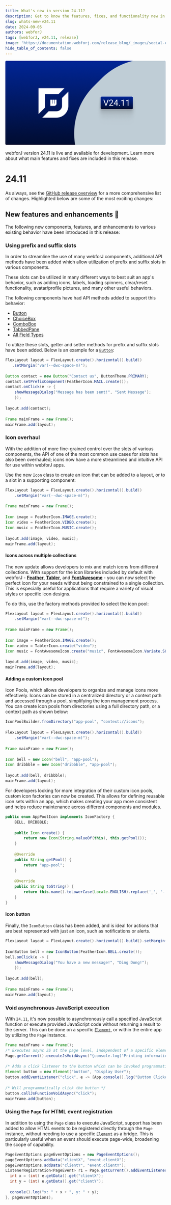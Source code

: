 ```yaml
---
title: What's new in version 24.11?
description: Get to know the features, fixes, and functionality new in webforJ version 24.11.
slug: whats-new-v24.11
date: 2024-09-05
authors: webforJ
tags: [webforJ, v24.11, release]
image: 'https://documentation.webforj.com/release_blog/_images/social-cover-24.11.png'
hide_table_of_contents: false
---
```


![cover image](../../static/release_blog/_images/24.11.png)

webforJ version 24.11 is live and available for development. Learn more about what main features and fixes are included in this release.

<!-- truncate -->

# 24.11

As always, see the [GitHub release overview](https://github.com/webforj/webforj/releases/tag/24.11) for a more comprehensive list of changes. Highlighted below are some of the most exciting changes:

## New features and enhancements 🎉

The following new components, features, and enhancements to various existing behavior have been introduced in this release:

### Using prefix and suffix slots

In order to streamline the use of many webforJ components, additional API methods have been added which allow utilization of prefix and suffix slots in various components. 

These slots can be utilized in many different ways to best suit an app's behavior, such as adding icons, labels, loading spinners, clear/reset functionality, avatar/profile pictures, and many other useful behaviors.  

The following components have had API methods added to support this behavior:

- [Button](../../docs/components/button)
- [ChoiceBox](../../docs/components/lists/choicebox)
- [ComboBox](../../docs/components/lists/combobox)
- [TabbedPane](../../docs/components/tabbedpane)
- [All Field Types](../../docs/components/fields/overview)

To utilize these slots, getter and setter methods for prefix and suffix slots have been added. Below is an example for a [`Button`](../../docs/components/button):

```java
FlexLayout layout = FlexLayout.create().horizontal().build()
   .setMargin("var(--dwc-space-m)");

Button contact = new Button("Contact us", ButtonTheme.PRIMARY);
contact.setPrefixComponent(FeatherIcon.MAIL.create());
contact.onClick(e -> {
    showMessageDialog("Message has been sent!", "Sent Message");
    });

layout.add(contact);

Frame mainFrame = new Frame();
mainFrame.add(layout);
```


### Icon overhaul

With the addition of more fine-grained control over the slots of various components, the API of one of the most common use cases for slots has also been overhauled; icons now have a more streamlined and intuitive API for use within webforJ apps. 

Use the new `Icon` class to create an icon that can be added to a layout, or to a slot in a supporting component:

```java
FlexLayout layout = FlexLayout.create().horizontal().build()
    .setMargin("var(--dwc-space-m)");
    
Frame mainFrame = new Frame();

Icon image = FeatherIcon.IMAGE.create();
Icon video = FeatherIcon.VIDEO.create();
Icon music = FeatherIcon.MUSIC.create();

layout.add(image, video, music);
mainFrame.add(layout);
```

#### Icons across multiple collections

The new update allows developers to mix and match icons from different collections. With support for the icon libraries included by default with webforJ - [**Feather**](https://feathericons.com/), [**Tabler**](https://tabler.io/icons), and [**FontAwesome**](https://fontawesome.com/icons) - you can now select the perfect icon for your needs without being constrained to a single collection. This is especially useful for applications that require a variety of visual styles or specific icon designs.

To do this, use the factory methods provided to select the icon pool:

```java
FlexLayout layout = FlexLayout.create().horizontal().build()
    .setMargin("var(--dwc-space-m)");

Frame mainFrame = new Frame();

Icon image = FeatherIcon.IMAGE.create();
Icon video = TablerIcon.create("video");
Icon music = FontAwesomeIcon.create("music", FontAwesomeIcon.Variate.SOLID);

layout.add(image, video, music);
mainFrame.add(layout);
```

#### Adding a custom icon pool

 Icon Pools, which allows developers to organize and manage icons more effectively. Icons can be stored in a centralized directory or a context path and accessed through a pool, simplifying the icon management process. You can create icon pools from directories using a full directory path, or a context path as shown below:

 ```java
IconPoolBuilder.fromDirectory("app-pool", "context://icons");

 FlexLayout layout = FlexLayout.create().horizontal().build()
     .setMargin("var(--dwc-space-m)");

 Frame mainFrame = new Frame();

 Icon bell = new Icon("bell", "app-pool");
 Icon dribbble = new Icon("dribbble", "app-pool");

 layout.add(bell, dribbble);
 mainFrame.add(layout);
 ```

For developers looking for more integration of their custom icon pools, custom icon factories can now be created. This allows for defining reusable icon sets within an app, which makes creating your app more consistent and helps reduce maintenance across different components and modules.

```java
public enum AppPoolIcon implements IconFactory {
    BELL, DRIBBBLE;

    public Icon create() {
        return new Icon(String.valueOf(this), this.getPool());
    }

    @Override
    public String getPool() {
        return "app-pool";
    }

    @Override
    public String toString() {
        return this.name().toLowerCase(Locale.ENGLISH).replace('_', '-');
    }
}
```
#### Icon button

Finally, the `IconButton` class has been added, and is ideal for actions that are best represented with just an icon, such as notifications or alerts.

```java
FlexLayout layout = FlexLayout.create().horizontal().build().setMargin("var(--dwc-space-m)");

IconButton bell = new IconButton(FeatherIcon.BELL.create());
bell.onClick(e -> {
    showMessageDialog("You have a new message!", "Ding Dong!");
    });

layout.add(bell);

Frame mainFrame = new Frame();
mainFrame.add(layout);
```

### Void asynchronous JavaScript execution

With `24.11`, it's now possible to asynchronously call a specified JavaScript function or execute provided JavaScript code without returning a result to the server. This can be done on a specific [`Element`](../../docs/building-ui/element), or within the entire app by utilizing the `Page` instance. 

```java
Frame mainFrame = new Frame();
/* Executes async JS at the page level, independent of a specific element */
Page.getCurrent().executeJsVoidAsync("{console.log('Printing information to the console')}");

/* Adds a click listener to the button which can be invoked programmatically */
Element button = new Element("button", "Display User");
button.addEventListener("click", e -> {App.console().log("Button Clicked");});

/* Will programmatically click the button */
button.callJsFunctionVoidAsync("click");
mainFrame.add(button);
```

### Using the `Page` for HTML event registration

In addition to using the `Page` class to execute JavaScript, support has been added to allow HTML events to be registered directly through the `Page` instance, without needing to use a specific [`Element`](../../docs/building-ui/element) as a bridge. This is particularly useful when an event should execute page-wide, broadening the scope of capability.

```java
PageEventOptions pageEventOptions = new PageEventOptions();
pageEventOptions.addData("clientX", "event.clientX");
pageEventOptions.addData("clientY", "event.clientY");
ListenerRegistration<PageEvent> r1 = Page.getCurrent().addEventListener("click", e -> {
  int x = (int) e.getData().get("clientX");
  int y = (int) e.getData().get("clientY");

  console().log("x: " + x + ", y: " + y);
}, pageEventOptions);
```

<GiscusComments />

